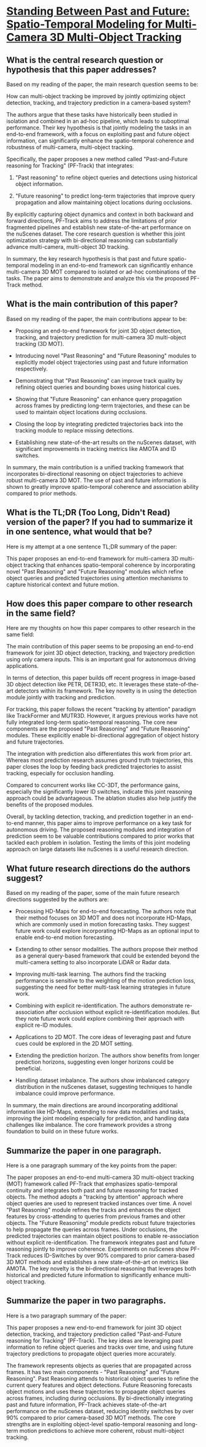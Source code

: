 # [Standing Between Past and Future: Spatio-Temporal Modeling for   Multi-Camera 3D Multi-Object Tracking](https://arxiv.org/abs/2302.03802)

## What is the central research question or hypothesis that this paper addresses?

 Based on my reading of the paper, the main research question seems to be:

How can multi-object tracking be improved by jointly optimizing object detection, tracking, and trajectory prediction in a camera-based system?

The authors argue that these tasks have historically been studied in isolation and combined in an ad-hoc pipeline, which leads to suboptimal performance. Their key hypothesis is that jointly modeling the tasks in an end-to-end framework, with a focus on exploiting past and future object information, can significantly enhance the spatio-temporal coherence and robustness of multi-camera, multi-object tracking. 

Specifically, the paper proposes a new method called "Past-and-Future reasoning for Tracking" (PF-Track) that integrates:

1) "Past reasoning" to refine object queries and detections using historical object information.

2) "Future reasoning" to predict long-term trajectories that improve query propagation and allow maintaining object locations during occlusions.

By explicitly capturing object dynamics and context in both backward and forward directions, PF-Track aims to address the limitations of prior fragmented pipelines and establish new state-of-the-art performance on the nuScenes dataset. The core research question is whether this joint optimization strategy with bi-directional reasoning can substantially advance multi-camera, multi-object 3D tracking.

In summary, the key research hypothesis is that past and future spatio-temporal modeling in an end-to-end framework can significantly enhance multi-camera 3D MOT compared to isolated or ad-hoc combinations of the tasks. The paper aims to demonstrate and analyze this via the proposed PF-Track method.


## What is the main contribution of this paper?

 Based on my reading of the paper, the main contributions appear to be:

- Proposing an end-to-end framework for joint 3D object detection, tracking, and trajectory prediction for multi-camera 3D multi-object tracking (3D MOT). 

- Introducing novel "Past Reasoning" and "Future Reasoning" modules to explicitly model object trajectories using past and future information respectively.

- Demonstrating that "Past Reasoning" can improve track quality by refining object queries and bounding boxes using historical cues.

- Showing that "Future Reasoning" can enhance query propagation across frames by predicting long-term trajectories, and these can be used to maintain object locations during occlusions.

- Closing the loop by integrating predicted trajectories back into the tracking module to replace missing detections. 

- Establishing new state-of-the-art results on the nuScenes dataset, with significant improvements in tracking metrics like AMOTA and ID switches.

In summary, the main contribution is a unified tracking framework that incorporates bi-directional reasoning on object trajectories to achieve robust multi-camera 3D MOT. The use of past and future information is shown to greatly improve spatio-temporal coherence and association ability compared to prior methods.


## What is the TL;DR (Too Long, Didn't Read) version of the paper? If you had to summarize it in one sentence, what would that be?

 Here is my attempt at a one sentence TL;DR summary of the paper:

This paper proposes an end-to-end framework for multi-camera 3D multi-object tracking that enhances spatio-temporal coherence by incorporating novel "Past Reasoning" and "Future Reasoning" modules which refine object queries and predicted trajectories using attention mechanisms to capture historical context and future motion.


## How does this paper compare to other research in the same field?

 Here are my thoughts on how this paper compares to other research in the same field:

The main contribution of this paper seems to be proposing an end-to-end framework for joint 3D object detection, tracking, and trajectory prediction using only camera inputs. This is an important goal for autonomous driving applications. 

In terms of detection, this paper builds off recent progress in image-based 3D object detection like PETR, DETR3D, etc. It leverages these state-of-the-art detectors within its framework. The key novelty is in using the detection module jointly with tracking and prediction.

For tracking, this paper follows the recent "tracking by attention" paradigm like TrackFormer and MUTR3D. However, it argues previous works have not fully integrated long-term spatio-temporal reasoning. The core new components are the proposed "Past Reasoning" and "Future Reasoning" modules. These explicitly enable bi-directional aggregation of object history and future trajectories.

The integration with prediction also differentiates this work from prior art. Whereas most prediction research assumes ground truth trajectories, this paper closes the loop by feeding back predicted trajectories to assist tracking, especially for occlusion handling.

Compared to concurrent works like CC-3DT, the performance gains, especially the significantly lower ID switches, indicate this joint reasoning approach could be advantageous. The ablation studies also help justify the benefits of the proposed modules.

Overall, by tackling detection, tracking, and prediction together in an end-to-end manner, this paper aims to improve performance on a key task for autonomous driving. The proposed reasoning modules and integration of prediction seem to be valuable contributions compared to prior works that tackled each problem in isolation. Testing the limits of this joint modeling approach on large datasets like nuScenes is a useful research direction.


## What future research directions do the authors suggest?

 Based on my reading of the paper, some of the main future research directions suggested by the authors are:

- Processing HD-Maps for end-to-end forecasting. The authors note that their method focuses on 3D MOT and does not incorporate HD-Maps, which are commonly used in motion forecasting tasks. They suggest future work could explore incorporating HD-Maps as an optional input to enable end-to-end motion forecasting.

- Extending to other sensor modalities. The authors propose their method as a general query-based framework that could be extended beyond the multi-camera setting to also incorporate LiDAR or Radar data.

- Improving multi-task learning. The authors find the tracking performance is sensitive to the weighting of the motion prediction loss, suggesting the need for better multi-task learning strategies in future work.

- Combining with explicit re-identification. The authors demonstrate re-association after occlusion without explicit re-identification modules. But they note future work could explore combining their approach with explicit re-ID modules.

- Applications to 2D MOT. The core ideas of leveraging past and future cues could be explored in the 2D MOT setting.

- Extending the prediction horizon. The authors show benefits from longer prediction horizons, suggesting even longer horizons could be beneficial.

- Handling dataset imbalance. The authors show imbalanced category distribution in the nuScenes dataset, suggesting techniques to handle imbalance could improve performance.

In summary, the main directions are around incorporating additional information like HD-Maps, extending to new data modalities and tasks, improving the joint modeling especially for prediction, and handling data challenges like imbalance. The core framework provides a strong foundation to build on in these future works.


## Summarize the paper in one paragraph.

 Here is a one paragraph summary of the key points from the paper:

The paper proposes an end-to-end multi-camera 3D multi-object tracking (MOT) framework called PF-Track that emphasizes spatio-temporal continuity and integrates both past and future reasoning for tracked objects. The method adopts a "tracking by attention" approach where object queries are used to represent tracked instances over time. A novel "Past Reasoning" module refines the tracks and enhances the object features by cross-attending to queries from previous frames and other objects. The "Future Reasoning" module predicts robust future trajectories to help propagate the queries across frames. Under occlusions, the predicted trajectories can maintain object positions to enable re-association without explicit re-identification. The framework integrates past and future reasoning jointly to improve coherence. Experiments on nuScenes show PF-Track reduces ID-Switches by over 90% compared to prior camera-based 3D MOT methods and establishes a new state-of-the-art on metrics like AMOTA. The key novelty is the bi-directional reasoning that leverages both historical and predicted future information to significantly enhance multi-object tracking.


## Summarize the paper in two paragraphs.

 Here is a two paragraph summary of the paper:

This paper proposes a new end-to-end framework for joint 3D object detection, tracking, and trajectory prediction called "Past-and-Future reasoning for Tracking" (PF-Track). The key ideas are leveraging past information to refine object queries and tracks over time, and using future trajectory predictions to propagate object queries more accurately. 

The framework represents objects as queries that are propagated across frames. It has two main components - "Past Reasoning" and "Future Reasoning". Past Reasoning attends to historical object queries to refine the current query features and object detections. Future Reasoning forecasts object motions and uses these trajectories to propagate object queries across frames, including during occlusions. By bi-directionally integrating past and future information, PF-Track achieves state-of-the-art performance on the nuScenes dataset, reducing identity switches by over 90% compared to prior camera-based 3D MOT methods. The core strengths are in exploiting object-level spatio-temporal reasoning and long-term motion predictions to achieve more coherent, robust multi-object tracking.
